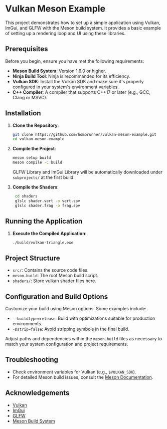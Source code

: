 # Vulkan Meson Example

This project demonstrates how to set up a simple application using Vulkan, ImGui, and GLFW with the Meson build system. It provides a basic example of setting up a rendering loop and UI using these libraries.

## Prerequisites

Before you begin, ensure you have met the following requirements:

- **Meson Build System**: Version 1.6.0 or higher.
- **Ninja Build Tool**: Ninja is recommanded for its efficiency. 
- **Vulkan SDK**: Install the Vulkan SDK and make sure it's properly configured in your system's environment variables.
- **C++ Compiler**: A compiler that supports C++17 or later (e.g., GCC, Clang or MSVC).

## Installation

1. **Clone the Repository**:
    ```sh
    git clone https://github.com/homorunner/vulkan-meson-example.git
    cd vulkan-meson-example
    ```

2. **Compile the Project**:
    ```sh
    meson setup build
    meson compile -C build
    ```

    GLFW Library and ImGui Library will be automatically downloaded under `subprojects/` at the first build.

3. **Compile the Shaders**:
   ```sh
    cd shaders
    glslc shader.vert -o vert.spv
    glslc shader.frag -o frag.spv
   ```

## Running the Application

1. **Execute the Compiled Application**:
    ```sh
    ./build/vulkan-triangle.exe
    ```

## Project Structure

- `src/`: Contains the source code files.
- `meson.build`: The root Meson build script.
- `shaders/`: Store vulkan shader files here.

## Configuration and Build Options

Customize your build using Meson options. Some examples include:

- `--buildtype=release`: Build with optimizations suitable for production environments.
- `-Dstrip=false`: Avoid stripping symbols in the final build.

Adjust paths and dependencies within the `meson.build` files as necessary to match your system configuration and project requirements.

## Troubleshooting

- Check environment variables for Vulkan (e.g., `$VULKAN_SDK`).
- For detailed Meson build issues, consult the [Meson Documentation](https://mesonbuild.com/).

## Acknowledgements

- [Vulkan](https://www.vulkan.org/)
- [ImGui](https://github.com/ocornut/imgui)
- [GLFW](https://www.glfw.org/)
- [Meson Build System](https://mesonbuild.com/)

